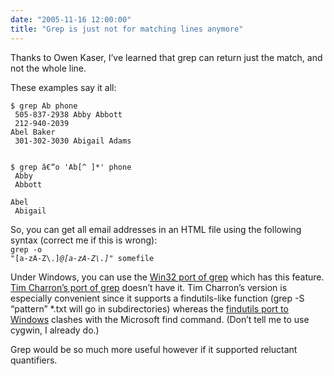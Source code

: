 ```yaml
---
date: "2005-11-16 12:00:00"
title: "Grep is just not for matching lines anymore"
---
```




Thanks to Owen Kaser, I&rsquo;ve learned that grep can return just the match, and not the whole line.

These examples say it all:

<code>$ grep Ab phone<br/>
505-837-2938 Abby Abbott<br/>
212-940-2039 Abel Baker<br/>
301-302-3030 Abigail Adams<br/>
</code>

<code>$ grep â€“o 'Ab[^ ]*' phone<br/>
Abby<br/>
Abbott<br/>
Abel<br/>
Abigail</code>

So, you can get all email addresses in an HTML file using the following syntax (correct me if this is wrong):<br/>
<code>grep -o "[a-zA-Z\\.]*@[a-zA-Z\\.]*" somefile</code>

Under Windows, you can use the [Win32 port of grep](http://unxutils.sourceforge.net/) which has this feature. [Tim Charron&rsquo;s port of grep](http://www.interlog.com/~tcharron/grep.html) doesn&rsquo;t have it. Tim Charron&rsquo;s version is especially convenient since it supports a findutils-like function (grep -S &ldquo;pattern&rdquo; *.txt will go in subdirectories) whereas the [findutils port to Windows](http://gnuwin32.sourceforge.net/packages/findutils.htm) clashes with the Microsoft find command. (Don&rsquo;t tell me to use cygwin, I already do.)

Grep would be so much more useful however if it supported reluctant quantifiers.


